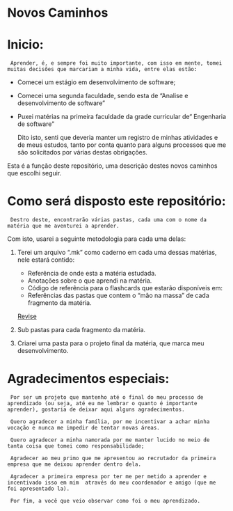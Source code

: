 # Novos Caminhos

# Inicio:

     Aprender, é, e sempre foi muito importante, com isso em mente, tomei muitas decisões que marcariam a minha vida, entre elas estão:

- Comecei um estágio em desenvolvimento de software;
- Comecei uma segunda faculdade, sendo esta de “Analise e desenvolvimento de software”
- Puxei matérias na primeira faculdade da grade curricular de“ Engenharia de software”
    
    

     Dito isto, senti que deveria manter um registro de minhas atividades e de meus estudos, tanto por conta quanto para alguns processos que me são solicitados por várias destas obrigações.

Esta é a função deste repositório, uma descrição destes novos caminhos que escolhi seguir.

# Como será disposto este repositório:

     Destro deste, encontrarão várias pastas, cada uma com o nome da matéria que me aventurei a aprender.

 Com isto, usarei a seguinte metodologia para cada uma delas:

1. Terei um arquivo “.mk” como caderno em cada uma dessas matérias, nele estará contido:
    - Referência de onde esta a matéria estudada.
    - Anotações sobre o que aprendi na matéria.
    - Código de referência para o flashcards que estarão disponíveis em:
    - Referências das pastas que contem o “mão na massa” de cada fragmento da matéria.
    
    [Revise](https://apprevise.com.br/)
    
2. Sub pastas para cada fragmento da matéria.
3. Criarei uma pasta para o projeto final da matéria, que marca meu desenvolvimento.

# Agradecimentos especiais:

     Por ser um projeto que mantenho até o final do meu processo de aprendizado (ou seja, até eu me lembrar o quanto é importante aprender), gostaria de deixar aqui alguns agradecimentos.

     Quero agradecer a minha família, por me incentivar a achar minha vocação e nunca me impedir de tentar novas áreas.

     Quero agradecer a minha namorada por me manter lucido no meio de tanta coisa que tomei como responsabilidade;

     Agradecer ao meu primo que me apresentou ao recrutador da primeira empresa que me deixou aprender dentro dela.

     Agradecer a primeira empresa por ter me per metido a aprender e incentivado isso em mim  através do meu coordenador e amigo (que me foi apresentado la).

     Por fim, a você que veio observar como foi o meu aprendizado.